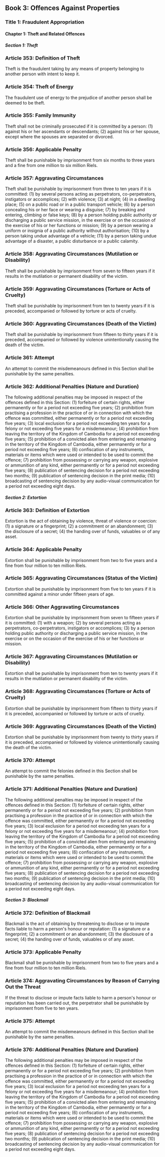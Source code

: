 ## Book 3: Offences Against Properties

### Title 1: Fraudulent Appropriation

#### Chapter 1: Theft and Related Offences

##### Section 1: Theft

### Article 353: Definition of Theft

Theft is the fraudulent taking by any means of property belonging to another person with intent to keep it.

### Article 354: Theft of Energy

The fraudulent use of energy to the prejudice of another person shall be deemed to be theft.

### Article 355: Family Immunity

Theft shall not be criminally prosecuted if it is committed by a person:
(1) against his or her ascendants or descendants;
(2) against his or her spouse, except where the spouses are separated or divorced.

### Article 356: Applicable Penalty

Theft shall be punishable by imprisonment from six months to three years and a fine from one million to six million Riels.

### Article 357: Aggravating Circumstances

Theft shall be punishable by imprisonment from three to ten years if it is committed:
(1) by several persons acting as perpetrators, co-perpetrators, instigators or accomplices;
(2) with violence;
(3) at night;
(4) in a dwelling place;
(5) on a public road or in a public transport vehicle;
(6) by a person concealing his or her face or wearing a disguise;
(7) by breaking and entering, climbing or false keys;
(8) by a person holding public authority or discharging a public service mission, in the exercise or on the occasion of the exercise of his or her functions or mission;
(9) by a person wearing a uniform or insignia of a public authority without authorisation;
(10) by a person taking undue advantage of a vehicle;
(11) by a person taking undue advantage of a disaster, a public disturbance or a public calamity.

### Article 358: Aggravating Circumstances (Mutilation or Disability)

Theft shall be punishable by imprisonment from seven to fifteen years if it results in the mutilation or permanent disability of the victim.

### Article 359: Aggravating Circumstances (Torture or Acts of Cruelty)

Theft shall be punishable by imprisonment from ten to twenty years if it is preceded, accompanied or followed by torture or acts of cruelty.

### Article 360: Aggravating Circumstances (Death of the Victim)

Theft shall be punishable by imprisonment from fifteen to thirty years if it is preceded, accompanied or followed by violence unintentionally causing the death of the victim.

### Article 361: Attempt

An attempt to commit the misdemeanours defined in this Section shall be punishable by the same penalties.

### Article 362: Additional Penalties (Nature and Duration)

The following additional penalties may be imposed in respect of the offences defined in this Section:
(1) forfeiture of certain rights, either permanently or for a period not exceeding five years;
(2) prohibition from practising a profession in the practice of or in connection with which the offence was committed, either permanently or for a period not exceeding five years;
(3) local exclusion for a period not exceeding ten years for a felony or not exceeding five years for a misdemeanour;
(4) prohibition from leaving the territory of the Kingdom of Cambodia for a period not exceeding five years;
(5) prohibition of a convicted alien from entering and remaining in the territory of the Kingdom of Cambodia, either permanently or for a period not exceeding five years;
(6) confiscation of any instruments, materials or items which were used or intended to be used to commit the offence;
(7) prohibition from possessing or carrying any weapon, explosive or ammunition of any kind, either permanently or for a period not exceeding five years;
(8) publication of sentencing decision for a period not exceeding two months;
(9) publication of sentencing decision in the print media;
(10) broadcasting of sentencing decision by any audio-visual communication for a period not exceeding eight days.

##### Section 2: Extortion

### Article 363: Definition of Extortion

Extortion is the act of obtaining by violence, threat of violence or coercion:
(1) a signature or a fingerprint;
(2) a commitment or an abandonment;
(3) the disclosure of a secret;
(4) the handing over of funds, valuables or of any asset.

### Article 364: Applicable Penalty

Extortion shall be punishable by imprisonment from two to five years and a fine from four million to ten million Riels.

### Article 365: Aggravating Circumstances (Status of the Victim)

Extortion shall be punishable by imprisonment from five to ten years if it is committed against a minor under fifteen years of age.

### Article 366: Other Aggravating Circumstances

Extortion shall be punishable by imprisonment from seven to fifteen years if it is committed:
(1) with a weapon;
(2) by several persons acting as perpetrators, co-perpetrators, instigators or accomplices;
(3) by a person holding public authority or discharging a public service mission, in the exercise or on the occasion of the exercise of his or her functions or mission.

### Article 367: Aggravating Circumstances (Mutilation or Disability)

Extortion shall be punishable by imprisonment from ten to twenty years if it results in the mutilation or permanent disability of the victim.

### Article 368: Aggravating Circumstances (Torture or Acts of Cruelty)

Extortion shall be punishable by imprisonment from fifteen to thirty years if it is preceded, accompanied or followed by torture or acts of cruelty.

### Article 369: Aggravating Circumstances (Death of the Victim)

Extortion shall be punishable by imprisonment from twenty to thirty years if it is preceded, accompanied or followed by violence unintentionally causing the death of the victim.

### Article 370: Attempt

An attempt to commit the felonies defined in this Section shall be punishable by the same penalties.

### Article 371: Additional Penalties (Nature and Duration)

The following additional penalties may be imposed in respect of the offences defined in this Section:
(1) forfeiture of certain rights, either permanently or for a period not exceeding five years;
(2) prohibition from practising a profession in the practice of or in connection with which the offence was committed, either permanently or for a period not exceeding five years;
(3) local exclusion for a period not exceeding ten years for a felony or not exceeding five years for a misdemeanour;
(4) prohibition from leaving the territory of the Kingdom of Cambodia for a period not exceeding five years;
(5) prohibition of a convicted alien from entering and remaining in the territory of the Kingdom of Cambodia, either permanently or for a period not exceeding five years;
(6) confiscation of any instruments, materials or items which were used or intended to be used to commit the offence;
(7) prohibition from possessing or carrying any weapon, explosive or ammunition of any kind, either permanently or for a period not exceeding five years;
(8) publication of sentencing decision for a period not exceeding two months;
(9) publication of sentencing decision in the print media;
(10) broadcasting of sentencing decision by any audio-visual communication for a period not exceeding eight days.

##### Section 3: Blackmail

### Article 372: Definition of Blackmail

Blackmail is the act of obtaining by threatening to disclose or to impute facts liable to harm a person's honour or reputation:
(1) a signature or a fingerprint;
(2) a commitment or an abandonment;
(3) the disclosure of a secret;
(4) the handing over of funds, valuables or of any asset.

### Article 373: Applicable Penalty

Blackmail shall be punishable by imprisonment from two to five years and a fine from four million to ten million Riels.

### Article 374: Aggravating Circumstances by Reason of Carrying Out the Threat

If the threat to disclose or impute facts liable to harm a person's honour or reputation has been carried out, the perpetrator shall be punishable by imprisonment from five to ten years.

### Article 375: Attempt

An attempt to commit the misdemeanours defined in this Section shall be punishable by the same penalties.

### Article 376: Additional Penalties (Nature and Duration)

The following additional penalties may be imposed in respect of the offences defined in this Section:
(1) forfeiture of certain rights, either permanently or for a period not exceeding five years;
(2) prohibition from practising a profession in the practice of or in connection with which the offence was committed, either permanently or for a period not exceeding five years;
(3) local exclusion for a period not exceeding ten years for a felony or not exceeding five years for a misdemeanour;
(4) prohibition from leaving the territory of the Kingdom of Cambodia for a period not exceeding five years;
(5) prohibition of a convicted alien from entering and remaining in the territory of the Kingdom of Cambodia, either permanently or for a period not exceeding five years;
(6) confiscation of any instruments, materials or items which were used or intended to be used to commit the offence;
(7) prohibition from possessing or carrying any weapon, explosive or ammunition of any kind, either permanently or for a period not exceeding five years;
(8) publication of sentencing decision for a period not exceeding two months;
(9) publication of sentencing decision in the print media;
(10) broadcasting of sentencing decision by any audio-visual communication for a period not exceeding eight days.